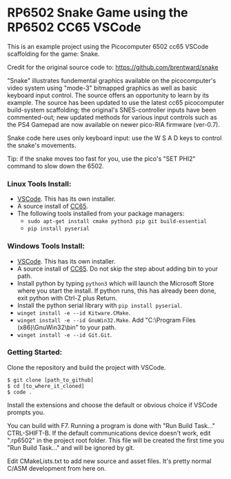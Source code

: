 # RP6502 Snake Game using the RP6502 CC65 VSCode

This is an example project using the Picocomputer 6502 cc65 VSCode scaffolding for the game: Snake.

Credit for the original source code to: https://github.com/brentward/snake

"Snake" illustrates fundemental graphics available on the picocomputer's video system
using "mode-3" bitmapped graphics as well as basic keyboard input control.
The source offers an opportunity to learn by its example.
The source has been updated to use the latest cc65 picocomputer build-system scaffolding; 
the original's SNES-controller inputs have been commented-out; new updated methods for various 
input controls such as the PS4 Gamepad are now available on newer pico-RIA firmware (ver-0.7).  

Snake code here uses only keyboard input: use the W S A D keys to control the snake's movements.

Tip: if the snake moves too fast for you, use the pico's "SET PHI2" command to slow down the 6502.


### Linux Tools Install:
 * [VSCode](https://code.visualstudio.com/). This has its own installer.
 * A source install of [CC65](https://cc65.github.io/getting-started.html).
 * The following tools installed from your package managers:
    * `sudo apt-get install cmake python3 pip git build-essential`
    * `pip install pyserial`

### Windows Tools Install:
 * [VSCode](https://code.visualstudio.com/). This has its own installer.
 * A source install of [CC65](https://cc65.github.io/getting-started.html).
   Do not skip the step about adding bin to your path.
 * Install python by typing `python3` which will launch the Microsoft Store
   where you start the install. If python runs, this has already been done,
   exit python with Ctrl-Z plus Return.
 * Install the python serial library with `pip install pyserial`.
 * `winget install -e --id Kitware.CMake`.
 * `winget install -e --id GnuWin32.Make`.
    Add "C:\Program Files (x86)\GnuWin32\bin" to your path.
 * `winget install -e --id Git.Git`.

### Getting Started:
Clone the repository and build the project with VSCode.

```
$ git clone [path_to_github]
$ cd [to_where_it_cloned]
$ code .
```

Install the extensions and choose the default or obvious choice if VSCode
prompts you.

You can build with F7. Running a program is done with "Run Build Task..."
CTRL-SHIFT-B. If the default communications device doesn't work, edit ".rp6502"
in the project root folder. This file will be created the first time you
"Run Build Task..." and will be ignored by git.

Edit CMakeLists.txt to add new source and asset files. It's
pretty normal C/ASM development from here on.
